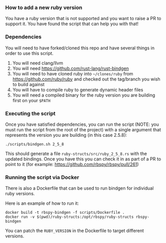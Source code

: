 ### How to add a new ruby version

You have a ruby version that is not supported and you want to raise a PR to support it. You have found the script that can help you with that!

### Dependencies

You will need to have forked/cloned this repo and have several things in order to use this script.

1. You will need clang/llvm
2. You will need https://github.com/rust-lang/rust-bindgen
3. You will need to have cloned ruby into `~/clones/ruby` from https://github.com/ruby/ruby and checked out the tag/branch you wish to build against
4. You will have to compile ruby to generate dynamic header files
5. You will need a compiled binary for the ruby version you are building first on your `$PATH`

### Executing the script

Once you have satisfied dependencies, you can run the script (NOTE: you must run the script from the root of the project) with a single argument that represents the version you are building (in this case 2.5.8):

```
./scripts/bindgen.sh 2_5_8
```

This should generate a file `ruby-structs/src/ruby_2_5_8.rs` with the updated bindings. Once you have this you can check it in as part of a PR to point to it (for example: https://github.com/rbspy/rbspy/pull/261)

### Running the script via Docker

There is also a Dockerfile that can be used to run bindgen for individual ruby versions.

Here is an example of how to run it:

```
docker build -t rbspy-bindgen -f scripts/Dockerfile .
docker run -v $(pwd)/ruby-structs:/opt/rbspy/ruby-structs rbspy-bindgen
```

You can patch the `RUBY_VERSION` in the Dockerfile to target different versions.

